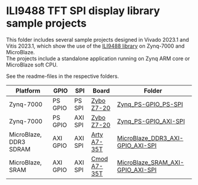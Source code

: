 # ILI9488 TFT SPI display library sample projects

This folder includes several sample projects designed in Vivado 2023.1 and Vitis 2023.1, which show the use of the [ILI9488 library](https://github.com/viktor-nikolov/ILI9488-Xilinx) on Zynq-7000 and MicroBlaze.  
The projects include a standalone application running on Zynq ARM core or MicroBlaze soft CPU.

See the readme-files in the respective folders.

| Platform               | GPIO     | SPI     | Board                                                        | Folder                                                       |
| ---------------------- | -------- | ------- | ------------------------------------------------------------ | ------------------------------------------------------------ |
| Zynq-7000              | PS GPIO  | PS SPI  | [Zybo Z7-20](https://digilent.com/shop/zybo-z7-zynq-7000-arm-fpga-soc-development-board/) | [Zynq_PS-GPIO_PS-SPI](Zynq_PS-GPIO_PS-SPI)                   |
| Zynq-7000              | PS GPIO  | AXI SPI | [Zybo Z7-20](https://digilent.com/shop/zybo-z7-zynq-7000-arm-fpga-soc-development-board/) | [Zynq_PS-GPIO_AXI-SPI](Zynq_PS-GPIO_AXI-SPI)                 |
| MicroBlaze, DDR3 SDRAM | AXI GPIO | AXI SPI | [Arty A7-35T](https://digilent.com/shop/arty-a7-100t-artix-7-fpga-development-board/) | [MicroBlaze_DDR3_AXI-GPIO_AXI-SPI](MicroBlaze_DDR3_AXI-GPIO_AXI-SPI) |
| MicroBlaze, SRAM       | AXI GPIO | AXI SPI | [Cmod A7-35T](https://digilent.com/shop/cmod-a7-35t-breadboardable-artix-7-fpga-module/) | [MicroBlaze_SRAM_AXI-GPIO_AXI-SPI](MicroBlaze_SRAM_AXI-GPIO_AXI-SPI) |

